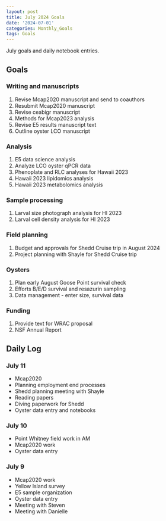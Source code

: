 ```yaml
---
layout: post
title: July 2024 Goals
date: '2024-07-01'
categories: Monthly_Goals
tags: Goals
---
```


July goals and daily notebook entries. 

## Goals  

### Writing and manuscripts 
              
1. Revise Mcap2020 manuscript and send to coauthors
2. Resubmit Mcap2020 manuscript
3. Revise ceabigr manuscript
4. Methods for Mcap2023 analysis
5. Revise E5 results manuscript text
6. Outline oyster LCO manuscript 

### Analysis

1. E5 data science analysis 
2. Analyze LCO oyster qPCR data
3. Phenoplate and RLC analyses for Hawaii 2023
4. Hawaii 2023 lipidomics analysis
5. Hawaii 2023 metabolomics analysis 

### Sample processing

1. Larval size photograph analysis for HI 2023 
2. Larval cell density analysis for HI 2023

### Field planning 

1. Budget and approvals for Shedd Cruise trip in August 2024
2. Project planning with Shayle for Shedd Cruise trip 

### Oysters 
 
1. Plan early August Goose Point survival check 
2. Efforts B/E/D survival and resazurin sampling 
3. Data management - enter size, survival data 

### Funding 

1. Provide text for WRAC proposal 
2. NSF Annual Report

## **Daily Log**   

### July 11

- Mcap2020
- Planning employment end processes
- Shedd planning meeting with Shayle
- Reading papers
- Diving paperwork for Shedd
- Oyster data entry and notebooks

### July 10

- Point Whitney field work in AM
- Mcap2020 work 
- Oyster data entry

### July 9

- Mcap2020 work
- Yellow Island survey
- E5 sample organization 
- Oyster data entry 
- Meeting with Steven
- Meeting with Danielle